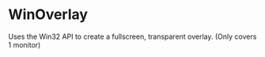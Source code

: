 # WinOverlay
Uses the Win32 API to create a fullscreen, transparent overlay. (Only covers 1 monitor)
